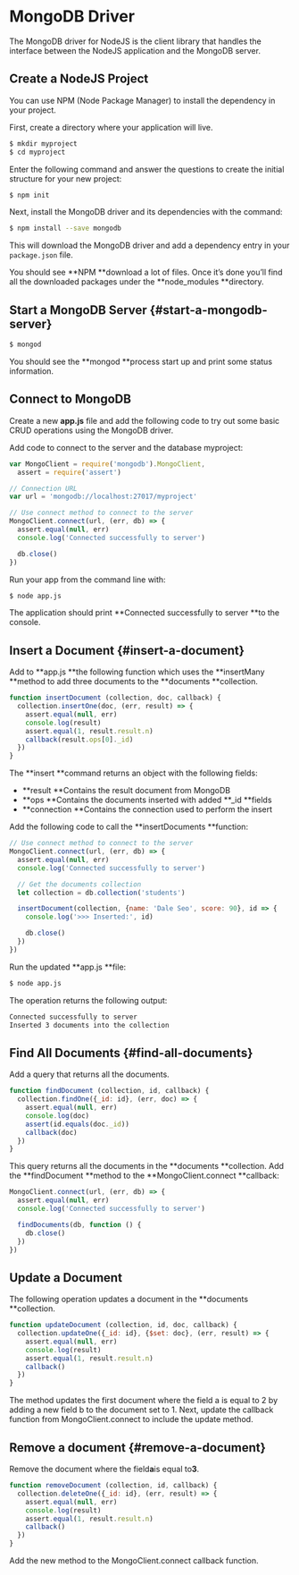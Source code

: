 # MongoDB Driver

The MongoDB driver for NodeJS is the client library that handles the interface between the NodeJS application and the MongoDB server.

## Create a NodeJS Project

You can use NPM \(Node Package Manager\) to install the dependency in your project.

First, create a directory where your application will live.

```bash
$ mkdir myproject
$ cd myproject
```

Enter the following command and answer the questions to create the initial structure for your new project:

```bash
$ npm init
```

Next, install the MongoDB driver and its dependencies with the command:

```bash
$ npm install --save mongodb
```

This will download the MongoDB driver and add a dependency entry in your `package.json` file.

You should see **NPM **download a lot of files. Once it’s done you’ll find all the downloaded packages under the **node\_modules **directory.

## Start a MongoDB Server {#start-a-mongodb-server}

```bash
$ mongod
```

You should see the **mongod **process start up and print some status information.

## Connect to MongoDB

Create a new **app.js** file and add the following code to try out some basic CRUD operations using the MongoDB driver.

Add code to connect to the server and the database myproject:

```js
var MongoClient = require('mongodb').MongoClient,
  assert = require('assert')

// Connection URL
var url = 'mongodb://localhost:27017/myproject'

// Use connect method to connect to the server
MongoClient.connect(url, (err, db) => {
  assert.equal(null, err)
  console.log('Connected successfully to server')

  db.close()
})
```

Run your app from the command line with:

```bash
$ node app.js
```

The application should print **Connected successfully to server **to the console.

## Insert a Document {#insert-a-document}

Add to **app.js **the following function which uses the **insertMany **method to add three documents to the **documents **collection.

```js
function insertDocument (collection, doc, callback) {
  collection.insertOne(doc, (err, result) => {
    assert.equal(null, err)
    console.log(result)
    assert.equal(1, result.result.n)
    callback(result.ops[0]._id)
  })
}
```

The **insert **command returns an object with the following fields:

* **result **Contains the result document from MongoDB
* **ops **Contains the documents inserted with added **\_id **fields
* **connection **Contains the connection used to perform the insert

Add the following code to call the **insertDocuments **function:

```js
// Use connect method to connect to the server
MongoClient.connect(url, (err, db) => {
  assert.equal(null, err)
  console.log('Connected successfully to server')

  // Get the documents collection
  let collection = db.collection('students')

  insertDocument(collection, {name: 'Dale Seo', score: 90}, id => {
    console.log('>>> Inserted:', id)

    db.close()
  })
})
```

Run the updated **app.js **file:

```bash
$ node app.js
```

The operation returns the following output:

```bash
Connected successfully to server
Inserted 3 documents into the collection
```

## Find All Documents {#find-all-documents}

Add a query that returns all the documents.

```js
function findDocument (collection, id, callback) {
  collection.findOne({_id: id}, (err, doc) => {
    assert.equal(null, err)
    console.log(doc)
    assert(id.equals(doc._id))
    callback(doc)
  })
}
```

This query returns all the documents in the **documents **collection. Add the **findDocument **method to the **MongoClient.connect **callback:

```js
MongoClient.connect(url, (err, db) => {
  assert.equal(null, err)
  console.log('Connected successfully to server')

  findDocuments(db, function () {
    db.close()
  })
})
```

## Update a Document

The following operation updates a document in the **documents **collection.

```js
function updateDocument (collection, id, doc, callback) {
  collection.updateOne({_id: id}, {$set: doc}, (err, result) => {
    assert.equal(null, err)
    console.log(result)
    assert.equal(1, result.result.n)
    callback()
  })
}
```

The method updates the first document where the field a is equal to 2 by adding a new field b to the document set to 1. Next, update the callback function from MongoClient.connect to include the update method.

## Remove a document {#remove-a-document}

Remove the document where the field**a**is equal to**3**.

```js
function removeDocument (collection, id, callback) {
  collection.deleteOne({_id: id}, (err, result) => {
    assert.equal(null, err)
    console.log(result)
    assert.equal(1, result.result.n)
    callback()
  })
}
```

Add the new method to the MongoClient.connect callback function.

```js

```



